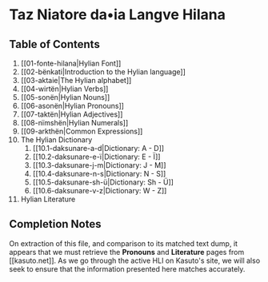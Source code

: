 # Taz Niatore da•ia Langve Hilana

## Table of Contents

1. [[01-fonte-hilana|Hylian Font]]
2. [[02-bënkati|Introduction to the Hylian language]]
3. [[03-aktaie|The Hylian alphabet]]
4. [[04-wirtën|Hylian Verbs]]
5. [[05-sonën|Hylian Nouns]]
6. [[06-asonën|Hylian Pronouns]]
7. [[07-taktën|Hylian Adjectives]]
8. [[08-nïmshën|Hylian Numerals]]
9. [[09-arkthën|Common Expressions]]
10. The Hylian Dictionary
	1. [[10.1-daksunare-a-d|Dictionary: A - D]]
	2. [[10.2-daksunare-e-ï|Dictionary: E - Ï]]
	3. [[10.3-daksunare-j-m|Dictionary: J - M]]
	4. [[10.4-daksunare-n-s|Dictionary: N - S]]
	5. [[10.5-daksunare-sh-ü|Dictionary: Sh - Ü]]
	6. [[10.6-daksunare-v-z|Dictionary: W - Z]]
11. Hylian Literature 

## Completion Notes

On extraction of this file, and comparison to its matched text dump, it appears that we must retrieve the **Pronouns** and **Literature** pages from [[kasuto.net]]. As we go through the active HLI on Kasuto's site, we will also seek to ensure that the information presented here matches accurately.